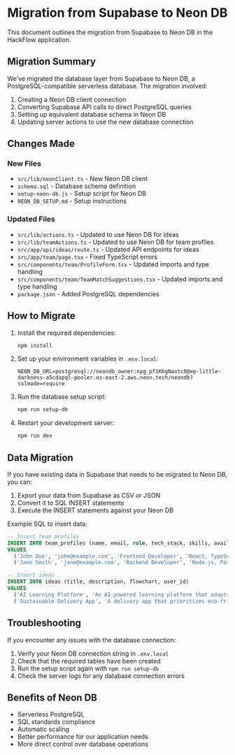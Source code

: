 # Migration from Supabase to Neon DB

This document outlines the migration from Supabase to Neon DB in the HackFlow application.

## Migration Summary

We've migrated the database layer from Supabase to Neon DB, a PostgreSQL-compatible serverless database. The migration involved:

1. Creating a Neon DB client connection
2. Converting Supabase API calls to direct PostgreSQL queries
3. Setting up equivalent database schema in Neon DB
4. Updating server actions to use the new database connection

## Changes Made

### New Files
- `src/lib/neonClient.ts` - New Neon DB client
- `schema.sql` - Database schema definition
- `setup-neon-db.js` - Setup script for Neon DB
- `NEON_DB_SETUP.md` - Setup instructions

### Updated Files
- `src/lib/actions.ts` - Updated to use Neon DB for ideas
- `src/lib/teamActions.ts` - Updated to use Neon DB for team profiles
- `src/app/api/ideas/route.ts` - Updated API endpoints for ideas
- `src/app/team/page.tsx` - Fixed TypeScript errors
- `src/components/team/ProfileForm.tsx` - Updated imports and type handling
- `src/components/team/TeamMatchSuggestions.tsx` - Updated imports and type handling
- `package.json` - Added PostgreSQL dependencies

## How to Migrate

1. Install the required dependencies:
   ```bash
   npm install
   ```

2. Set up your environment variables in `.env.local`:
   ```
   NEON_DB_URL=postgresql://neondb_owner:npg_pf1KbgNautc0@ep-little-darkness-a5cdapql-pooler.us-east-2.aws.neon.tech/neondb?sslmode=require
   ```

3. Run the database setup script:
   ```bash
   npm run setup-db
   ```

4. Restart your development server:
   ```bash
   npm run dev
   ```

## Data Migration

If you have existing data in Supabase that needs to be migrated to Neon DB, you can:

1. Export your data from Supabase as CSV or JSON
2. Convert it to SQL INSERT statements
3. Execute the INSERT statements against your Neon DB

Example SQL to insert data:

```sql
-- Insert team profiles
INSERT INTO team_profiles (name, email, role, tech_stack, skills, availability, looking_for)
VALUES 
  ('John Doe', 'john@example.com', 'Frontend Developer', 'React, TypeScript', 'UI/UX, Performance optimization', '["weekdays", "evenings"]', '["Backend Developer", "UI/UX Designer"]'),
  ('Jane Smith', 'jane@example.com', 'Backend Developer', 'Node.js, PostgreSQL', 'API design, Database optimization', '["weekends", "afternoons"]', '["Frontend Developer", "DevOps Engineer"]');

-- Insert ideas
INSERT INTO ideas (title, description, flowchart, user_id)
VALUES
  ('AI Learning Platform', 'An AI-powered learning platform that adapts to the user''s learning style.', 'flowchart content here', null),
  ('Sustainable Delivery App', 'A delivery app that prioritizes eco-friendly routes and packaging.', 'flowchart content here', null);
```

## Troubleshooting

If you encounter any issues with the database connection:

1. Verify your Neon DB connection string in `.env.local`
2. Check that the required tables have been created
3. Run the setup script again with `npm run setup-db`
4. Check the server logs for any database connection errors

## Benefits of Neon DB

- Serverless PostgreSQL
- SQL standards compliance
- Automatic scaling
- Better performance for our application needs
- More direct control over database operations 